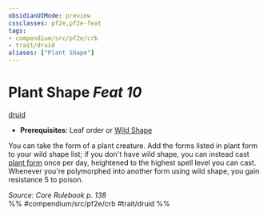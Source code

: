 ```yaml
---
obsidianUIMode: preview
cssclasses: pf2e,pf2e-feat
tags:
- compendium/src/pf2e/crb
- trait/druid
aliases: ["Plant Shape"]
---
```

# Plant Shape  *Feat 10*  
[druid](rules/traits/druid.md "Druid Class Trait")  

- **Prerequisites**: Leaf order or [Wild Shape](compendium/feats/wild-shape.md)

You can take the form of a plant creature. Add the forms listed in plant form to your wild shape list; if you don't have wild shape, you can instead cast [plant form](compendium/spells/plant-form.md) once per day, heightened to the highest spell level you can cast. Whenever you're polymorphed into another form using wild shape, you gain resistance 5 to poison.

*Source: Core Rulebook p. 138*  
%% #compendium/src/pf2e/crb #trait/druid %%